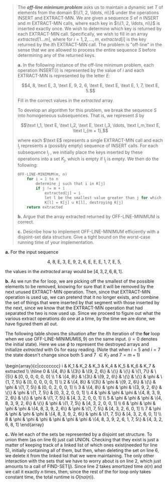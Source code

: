 > The ***off-line minimum problem*** asks us to maintain a dynamic set $T$ of elements from the domain $\\{1, 2, \ldots, n\\}$ under the operations $\text{INSERT}$ and $\text{EXTRACT-MIN}$. We are given a sequence $S$ of $n$ $\text{INSERT}$ and $m$ $\text{EXTRACT-MIN}$ calls, where each key in $\\{1, 2, \ldots, n\\}$ is inserted exactly once. We wish to determine which key is returned by each $\text{EXTRACT-MIN}$ call. Specifically, we wish to fill in an array $extracted[1 \ldots m]$, where for $i = 1, 2, \ldots, m$, $extracted[i]$ is the key returned by the $i$th $\text{EXTRACT-MIN}$ call. The problem is "off-line" in the sense that we are allowed to process the entire sequence $S$ before determining any of the returned keys.
>
> **a.** In the following instance of the off-line minimum problem, each operation $\text{INSERT}(i)$ is represented by the value of $i$ and each $\text{EXTRACT-MIN}$ is represented by the letter $E$:
>
> $$4, 8, \text E, 3, \text E, 9, 2, 6, \text E, \text E, \text E, 1, 7, \text E, 5.$$
>
> Fill in the correct values in the _extracted_ array.
>
> To develop an algorithm for this problem, we break the sequence $S$ into homogeneous subsequences. That is, we represent $S$ by
>
> $$\text I_1, \text E, \text I_2, \text E, \text I_3, \ldots, \text I_m,\text E, \text I_{m + 1},$$
>
> where each $\text E$ represents a single $\text{EXTRACT-MIN}$ call and each $\text{I}_j$ represents a (possibly empty) sequence of $\text{INSERT}$ calls. For each subsequence $\text{I}_j$ , we initially place the keys inserted by these operations into a set $K_j$, which is empty if $\text{I}_j$ is empty. We then do the following:
>
> ```cpp
> OFF-LINE-MINIMUM(m, n)
>     for i = 1 to n
>         determine j such that i in K[j]
>         if j != m + 1
>             extracted[j] = i
>             let l be the smallest value greater than j for which set K[l] exists
>             K[l] = K[j] ∪ K[l], destroying K[j]
>     return extracted
> ```
>
> **b.** Argue that the array extracted returned by $\text{OFF-LINE-MINIMUM}$ is correct.
>
> **c.** Describe how to implement $\text{OFF-LINE-MINIMUM}$ efficiently with a disjoint-set data structure. Give a tight bound on the worst-case running time of your implementation.

**a.** For the input sequence

$$\text{4, 8, E, 3, E, 9, 2, 6, E, E, E, 1, 7, E, 5},$$

the values in the $extracted$ array would be $[4, 3, 2, 6, 8, 1]$.

**b.** As we run the for loop, we are picking off the smallest of the possible elements to be removed, knowing for sure that it will be removed by the next unused $\text{EXTRACT-MIN}$ operation. Then, since that $\text{EXTRACT-MIN}$ operation is used up, we can pretend that it no longer exists, and combine the set of things that were inserted by that segment with those inserted by the next, since we know that the $\text{EXTRACT-MIN}$ operation that had separated the two is now used up. Since we proceed to figure out what the various extract operations do one at a time, by the time we are done, we have figured them all out.

The following table shows the situation after the $i$th iteration of the **for** loop when we use $\text{OFF-LINE-MINIMUM}(6, 9)$ on the same input. ($i = 0$ denotes the initial state). Here we use $\phi$ to represent the destroyed arrays and initialize $extracted$ with $0$s for easy reading. (Note that when $i = 5$ and $i = 7$ the state doesn't change since both $5$ and $7$ $\in K_7$ and $7 = m + 1$)

\begin{array}{c|cccccccc}
i & K_1 & K_2 & K_3 & K_4 & K_5 & K_6 & K_7 & extracted \\\\
\hline
0 & \\{4, 8\\} & \\{3\\} & \\{9, 2, 6\\} & \\{\\}                 & \\{\\}                 & \\{1, 7\\} & \\{5\\}                         & [0, 0, 0, 0, 0, 0] \\\\
1 & \\{4, 8\\} & \\{3\\} & \\{9, 2, 6\\} & \\{\\}                 & \\{\\}                 & \phi     & \\{1, 7, 5\\}                   & [0, 0, 0, 0, 0, 1] \\\\
2 & \\{4, 8\\} & \\{3\\} & \phi        & \\{9, 2, 6\\}          & \\{\\}                 & \phi     & \\{1, 7, 5\\}                   & [0, 0, 2, 0, 0, 1] \\\\
3 & \\{4, 8\\} & \phi  & \phi        & \\{3, 9, 2, 6\\}       & \\{\\}                 & \phi     & \\{1, 7, 5\\}                   & [0, 3, 2, 0, 0, 1] \\\\
4 & \phi     & \phi  & \phi        & \\{4, 8, 3, 9, 2, 6\\} & \\{\\}                 & \phi     & \\{1, 7, 5\\}                   & [4, 3, 2, 0, 0, 1] \\\\
5 & \phi     & \phi  & \phi        & \\{4, 8, 3, 9, 2, 6\\} & \\{\\}                 & \phi     & \\{1, 7, 5\\}                   & [4, 3, 2, 0, 0, 1] \\\\
6 & \phi     & \phi  & \phi        & \phi                 & \\{4, 8, 3, 9, 2, 6\\} & \phi     & \\{1, 7, 5\\}                   & [4, 3, 2, 6, 0, 1] \\\\
7 & \phi     & \phi  & \phi        & \phi                 & \\{4, 8, 3, 9, 2, 6\\} & \phi     & \\{1, 7, 5\\}                   & [4, 3, 2, 6, 0, 1] \\\\
8 & \phi     & \phi  & \phi        & \phi                 & \phi                 & \phi     & \\{4, 8, 3, 9, 2, 6, 1, 7, 5\\} & [4, 3, 2, 6, 8, 1]
\end{array}

**c.** We let each of the sets be represented by a disjoint set structure. To union them (as on line 6) just call $\text{UNION}$. Checking that they exist is just a matter of keeping track of a linked list of which ones exist(needed for line 5), initially containing all of them, but then, when deleting the set on line 6, we delete it from the linked list that we were maintaining. The only other interaction with the sets that we have to worry about is on line 2, which just amounts to a call of $\text{FIND-SET}(j)$. Since line 2 takes amortized time $\alpha(n)$ and we call it exactly $n$ times, then, since the rest of the for loop only takes constant time, the total runtime is $O(n\alpha(n))$.

